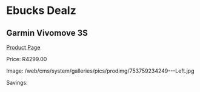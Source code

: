
# Ebucks Dealz
## Garmin Vivomove 3S
[Product Page](https://www.ebucks.com/web/shop/productSelected.do?prodId=985261878&catId=1233320031)

Price: R4299.00

Image: /web/cms/system/galleries/pics/prodimg/753759234249---Left.jpg

Savings: 


	